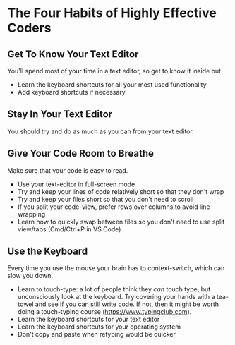 # The Four Habits of Highly Effective Coders

## Get To Know Your Text Editor

You'll spend most of your time in a text editor, so get to know it inside out

- Learn the keyboard shortcuts for all your most used functionality
- Add keyboard shortcuts if necessary

## Stay In Your Text Editor

You should try and do as much as you can from your text editor.

## Give Your Code Room to Breathe

Make sure that your code is easy to read.

- Use your text-editor in full-screen mode
- Try and keep your lines of code relatively short so that they don't wrap
- Try and keep your files short so that you don't need to scroll
- If you split your code-view, prefer rows over columns to avoid line wrapping
- Learn how to quickly swap between files so you don't need to use split view/tabs (Cmd/Ctrl+P in VS Code)

## Use the Keyboard

Every time you use the mouse your brain has to context-switch, which can slow you down.

- Learn to touch-type: a lot of people think they *can* touch type, but unconsciously look at the keyboard. Try covering your hands with a tea-towel and see if you can still write code. If not, then it might be worth doing a touch-typing course (https://www.typingclub.com).
- Learn the keyboard shortcuts for your text editor
- Learn the keyboard shortcuts for your operating system
- Don't copy and paste when retyping would be quicker
